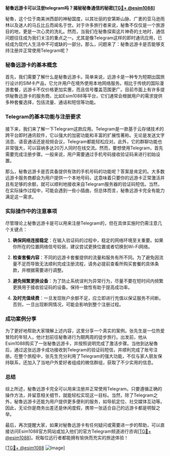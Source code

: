 **秘魯远游卡可以注册telegram吗？揭秘秘魯通信的秘密[[TG💪+ @esim1088](https://t.me/s/esim1088)]**

秘魯，这个位于南美洲西部的神秘国度，以其壮丽的安第斯山脉、广袤的亚马逊雨林以及迷人的马丘比丘而闻名于世。对于许多旅行者来说，秘魯不仅仅是一个旅游目的地，更是一次心灵的洗礼。然而，当我们在秘魯探索这片神奇的土地时，通信问题往往成为我们关注的重点之一。尤其是像Telegram这样的即时通讯应用，已经成为现代人生活中不可或缺的一部分。那么，问题来了：秘魯远游卡是否能够支持注册并正常使用Telegram呢？

### 秘魯远游卡的基本概念

首先，我们需要了解什么是秘魯远游卡。简单来说，远游卡是一种专为短期出国旅行设计的SIM卡产品，它允许用户在境外使用本地网络服务。相比于传统的国际漫游套餐，远游卡不仅价格更加实惠，而且信号覆盖范围更广。目前市面上有许多提供秘魯远游卡的服务商，比如Esim1088等平台，它们通常会根据用户的需求提供多种套餐选择，包括流量、通话和短信等功能。

### Telegram的基本功能与注册要求

接下来，我们来了解一下Telegram这款应用。Telegram是一款基于云存储技术的跨平台即时通讯软件，它以强大的加密功能和丰富的扩展性著称。无论是发送文字消息、语音通话还是视频会议，Telegram都能轻松应对。此外，它的群聊功能也非常强大，可以容纳多达20万人同时在线交流。然而，要想使用Telegram，首先需要完成注册步骤。一般来说，用户需要通过手机号码接收验证码来进行初始设置。

那么，秘魯远游卡是否具备提供有效的手机号码的功能呢？答案是肯定的。大多数远游卡服务商都会为用户提供一个本地号码，这意味着只要你的远游卡正常激活并且有足够的余额，就可以顺利地接收来自Telegram服务器的验证码短信。当然，在实际操作过程中，可能会遇到一些小插曲，但总体而言，秘魯远游卡完全有能力满足这一需求。

### 实际操作中的注意事项

尽管理论上秘魯远游卡是可以用来注册Telegram的，但在具体实施时仍需注意几个关键点：

1. **确保网络连接稳定**：在输入验证码的过程中，稳定的网络环境至关重要。如果你所在的位置网络信号较弱，建议尝试更换位置或者切换到Wi-Fi网络。
   
2. **检查套餐内容**：不同的远游卡套餐提供的流量和服务有所不同。为了避免因流量不足而导致无法顺利完成注册流程，请务必提前查看所购买套餐的具体条款，并根据需要进行调整。

3. **避免频繁更换设备**：为了防止系统误判为异常行为，尽量不要在短时间内频繁更换用于接收验证码的设备。保持一致性有助于提高成功率。

4. **及时充值续费**：一旦发现账户余额不足，应立即进行充值以保证服务不间断。否则，一旦出现断网情况，可能会影响到整个注册过程。

### 成功案例分享

为了更好地帮助大家理解上述内容，这里分享一个真实的案例。张先生是一位热爱冒险的年轻人，他计划前往秘魯进行为期两周的徒步旅行。出发前，他从Esim1088购买了一张秘魯远游卡，并按照说明完成了激活步骤。当他到达秘魯后，通过这张远游卡成功接收到Telegram的验证码短信，并顺利完成了账号注册。在整个旅程中，张先生充分利用了Telegram的强大功能，不仅与家人朋友保持联系，还加入了当地户外爱好者组成的微信群组，获取了不少实用的信息。

### 总结

综上所述，秘魯远游卡完全可以用来注册并正常使用Telegram。只要遵循正确的操作方法，并留意相关细节，就能轻松实现这一目标。当然，除了Telegram之外，秘魯远游卡还能为用户提供更多便利的服务，如导航定位、社交媒体互动等。因此，无论你是商务出差还是休闲度假，携带一张适合自己的远游卡都是明智之举。

最后，再次提醒大家，如果对秘魯远游卡有任何疑问或需要进一步的帮助，可以直接访问Esim1088官方网站或加入他们的官方Telegram频道进行咨询[[TG💪+ @esim1088](https://t.me/s/esim1088)]。祝每位远行者都能拥有愉快而充实的旅途体验！

[[TG💪+ @esim1088](https://t.me/s/esim1088) ![Image](https://i.postimg.cc/4NQfJmqS/Snipaste-2025-05-13-00-14-12.png)]